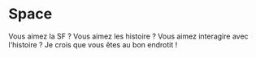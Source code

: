 # Space

Vous aimez la SF ? Vous aimez les histoire ? Vous aimez interagire avec l'histoire ?
Je crois que vous êtes au bon endrotit !

